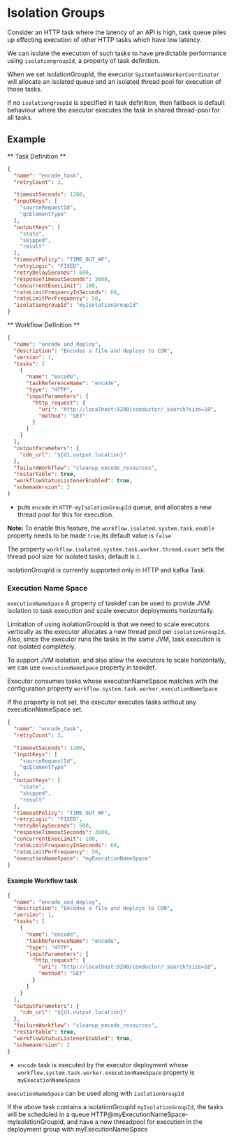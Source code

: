 # Isolation Groups

Consider an HTTP task where the latency of an API is high, task queue piles up effecting execution of other HTTP tasks which have low latency.

We can isolate the execution of such tasks to have predictable performance using `isolationgroupId`, a property of task definition.

When we set isolationGroupId,  the executor `SystemTaskWorkerCoordinator` will allocate an isolated queue and an isolated thread pool for execution of those tasks.

If no `isolationgroupId` is specified in task definition, then fallback is default behaviour where the executor executes the task in shared thread-pool for all tasks. 

## Example

** Task Definition **
```json
{
  "name": "encode_task",
  "retryCount": 3,

  "timeoutSeconds": 1200,
  "inputKeys": [
    "sourceRequestId",
    "qcElementType"
  ],
  "outputKeys": [
    "state",
    "skipped",
    "result"
  ],
  "timeoutPolicy": "TIME_OUT_WF",
  "retryLogic": "FIXED",
  "retryDelaySeconds": 600,
  "responseTimeoutSeconds": 3600,
  "concurrentExecLimit": 100,
  "rateLimitFrequencyInSeconds": 60,
  "rateLimitPerFrequency": 50,
  "isolationgroupId": "myIsolationGroupId"
}
```
** Workflow Definition **
```json
{
  "name": "encode_and_deploy",
  "description": "Encodes a file and deploys to CDN",
  "version": 1,
  "tasks": [
    {
      "name": "encode",
      "taskReferenceName": "encode",
      "type": "HTTP", 
      "inputParameters": {
        "http_request": {
          "uri": "http://localhost:9200/conductor/_search?size=10",
          "method": "GET"
        }
      }
    }
  ],
  "outputParameters": {
    "cdn_url": "${d1.output.location}"
  },
  "failureWorkflow": "cleanup_encode_resources",
  "restartable": true,
  "workflowStatusListenerEnabled": true,
  "schemaVersion": 2
}
```


- puts `encode` in `HTTP-myIsolationGroupId` queue, and allocates a new thread pool for this for execution.

<b>Note: </b>  To enable this feature, the `workflow.isolated.system.task.enable` property needs to be made `true`,its default value is `false`

The property `workflow.isolated.system.task.worker.thread.count`  sets the thread pool size for isolated tasks; default is `1`.

isolationGroupId is currently supported only in HTTP and kafka Task. 

### Execution Name Space

`executionNameSpace` A property of taskdef can be used to provide JVM isolation to task execution and scale executor deployments horizontally.

Limitation of using isolationGroupId is that we need to scale executors vertically as the executor allocates a new thread pool per `isolationGroupId`.  Also, since the executor runs the tasks in the same JVM, task execution is not isolated completely. 

To support JVM isolation, and also allow the executors to scale horizontally, we can use `executionNameSpace` property in taskdef.

Executor consumes tasks whose executionNameSpace matches with the configuration property `workflow.system.task.worker.executionNameSpace`

If the property is not set, the executor executes tasks without any executionNameSpace set. 


```json
{
  "name": "encode_task",
  "retryCount": 3,

  "timeoutSeconds": 1200,
  "inputKeys": [
    "sourceRequestId",
    "qcElementType"
  ],
  "outputKeys": [
    "state",
    "skipped",
    "result"
  ],
  "timeoutPolicy": "TIME_OUT_WF",
  "retryLogic": "FIXED",
  "retryDelaySeconds": 600,
  "responseTimeoutSeconds": 3600,
  "concurrentExecLimit": 100,
  "rateLimitFrequencyInSeconds": 60,
  "rateLimitPerFrequency": 50,
  "executionNameSpace": "myExecutionNameSpace"
}
```

#### Example Workflow task

```json
{ 
  "name": "encode_and_deploy",
  "description": "Encodes a file and deploys to CDN",
  "version": 1,
  "tasks": [
    { 
      "name": "encode",
      "taskReferenceName": "encode",
      "type": "HTTP", 
      "inputParameters": {
        "http_request": {
          "uri": "http://localhost:9200/conductor/_search?size=10",
          "method": "GET"
        }
      }
    }
  ],
  "outputParameters": {
    "cdn_url": "${d1.output.location}"
  },
  "failureWorkflow": "cleanup_encode_resources",
  "restartable": true,
  "workflowStatusListenerEnabled": true,
  "schemaVersion": 2
}
``` 
 
- `encode` task is executed by the executor deployment whose `workflow.system.task.worker.executionNameSpace` property is `myExecutionNameSpace` 

`executionNameSpace` can be used along with `isolationGroupId`

If the above task contains a isolationGroupId `myIsolationGroupId`, the tasks will be scheduled in a queue HTTP@myExecutionNameSpace-myIsolationGroupId, and have a new threadpool for execution in the deployment group with myExecutionNameSpace



